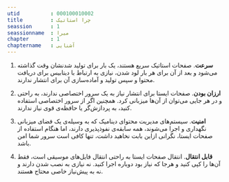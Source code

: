 ```yaml
---
utid          : 000100010002
title         : چرا استاتیک
seassion      : 1
seassionname  : میرا
chapter       : 1
chaptername   : آشنایی
---
```



<ol>
<li><p><strong>سرعت</strong>. صفحات استاتیک سریع هستند، یک بار برای تولید شدنشان وقت گذاشته می‌شود و بعد از آن برای هر بار لود شدن، نیازی به ارتباط با دیتابیس برای دریافت محتوا و سپس تولید و آماده‌سازی آن برای انتشار ندارند.</p></li>
<li><p><strong>ارزان بودن</strong>. صفحات ایستا برای انتشار نیاز به یک سرور اختصاصی ندارند، به راحتی و در هر جایی می‌توان از آن‌ها میزبانی کرد. همچنین اگر از سرور اختصاصی استفاده کنید، به پردازش‌گر یا حافظه‌ی قوی نیاز ندارند.</p></li>
<li><p><strong>امنیت</strong>. سیستم‌های مدیریت محتوای دینامیک که به وسیله‌ی یک فضای میزبانی نگهداری و اجرا می‌شوند، همه سابقه‌ی نفوذپذیری دارند، اما هنگام استفاده از صفحات ایستا، نگرانی ازاین بابت نخاهید داشت، تنها کافی است سرور شما امن باشد.</p></li>
<li><p><strong>قابل انتقال</strong>. انتقال صفحات ایستا به راحتی انتقال فایل‌های موسیقی است، فقط آن‌ها را کپی کنید و هرجا که نیاز بود دوباره اجرا کنید. نه نیازی به نصب شدن دارند و نه به پیش‌نیاز خاصی محتاج هستند.</p></li>
</ol>

